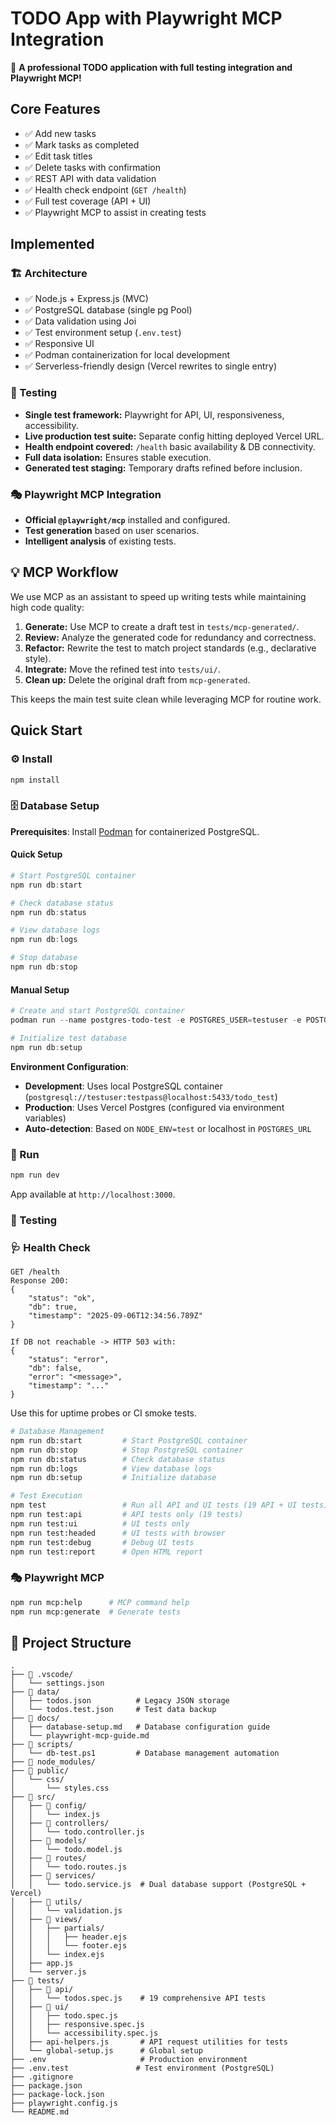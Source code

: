 # TODO App with Playwright MCP Integration

🎉 **A professional TODO application with full testing integration and Playwright MCP!**

## Core Features

- ✅ Add new tasks
- ✅ Mark tasks as completed
- ✅ Edit task titles
- ✅ Delete tasks with confirmation
- ✅ REST API with data validation
- ✅ Health check endpoint (`GET /health`)
- ✅ Full test coverage (API + UI)
- ✅ Playwright MCP to assist in creating tests

## Implemented

### 🏗️ Architecture
- ✅ Node.js + Express.js (MVC)
- ✅ PostgreSQL database (single pg Pool)
- ✅ Data validation using Joi
- ✅ Test environment setup (`.env.test`)
- ✅ Responsive UI
- ✅ Podman containerization for local development
- ✅ Serverless-friendly design (Vercel rewrites to single entry)

### 🧪 Testing
- **Single test framework:** Playwright for API, UI, responsiveness, accessibility.
- **Live production test suite:** Separate config hitting deployed Vercel URL.
- **Health endpoint covered:** `/health` basic availability & DB connectivity.
- **Full data isolation:** Ensures stable execution.
- **Generated test staging:** Temporary drafts refined before inclusion.

### 🎭 Playwright MCP Integration
- **Official `@playwright/mcp`** installed and configured.
- **Test generation** based on user scenarios.
- **Intelligent analysis** of existing tests.

## 💡 MCP Workflow

We use MCP as an assistant to speed up writing tests while maintaining high code quality:

1. **Generate:** Use MCP to create a draft test in `tests/mcp-generated/`.
2. **Review:** Analyze the generated code for redundancy and correctness.
3. **Refactor:** Rewrite the test to match project standards (e.g., declarative style).
4. **Integrate:** Move the refined test into `tests/ui/`.
5. **Clean up:** Delete the original draft from `mcp-generated`.

This keeps the main test suite clean while leveraging MCP for routine work.

## Quick Start

### ⚙️ Install
```bash
npm install
```

### 🗄️ Database Setup

**Prerequisites**: Install [Podman](https://podman.io/getting-started/installation) for containerized PostgreSQL.

#### Quick Setup
```powershell
# Start PostgreSQL container
npm run db:start

# Check database status
npm run db:status

# View database logs
npm run db:logs

# Stop database
npm run db:stop
```

#### Manual Setup
```powershell
# Create and start PostgreSQL container
podman run --name postgres-todo-test -e POSTGRES_USER=testuser -e POSTGRES_PASSWORD=testpass -e POSTGRES_DB=todo_test -p 5433:5432 -d postgres:15

# Initialize test database
npm run db:setup
```

**Environment Configuration**:
- **Development**: Uses local PostgreSQL container (`postgresql://testuser:testpass@localhost:5433/todo_test`)
- **Production**: Uses Vercel Postgres (configured via environment variables)
- **Auto-detection**: Based on `NODE_ENV=test` or localhost in `POSTGRES_URL`

### 🚀 Run
```bash
npm run dev
```
App available at `http://localhost:3000`.

### 🧪 Testing
### 🩺 Health Check
```
GET /health
Response 200:
{
	"status": "ok",
	"db": true,
	"timestamp": "2025-09-06T12:34:56.789Z"
}

If DB not reachable -> HTTP 503 with:
{
	"status": "error",
	"db": false,
	"error": "<message>",
	"timestamp": "..."
}
```

Use this for uptime probes or CI smoke tests.
```bash
# Database Management
npm run db:start         # Start PostgreSQL container
npm run db:stop          # Stop PostgreSQL container
npm run db:status        # Check database status
npm run db:logs          # View database logs
npm run db:setup         # Initialize database

# Test Execution
npm test                 # Run all API and UI tests (19 API + UI tests)
npm run test:api         # API tests only (19 tests)
npm run test:ui          # UI tests only
npm run test:headed      # UI tests with browser
npm run test:debug       # Debug UI tests
npm run test:report      # Open HTML report
```

### 🎭 Playwright MCP
```bash
npm run mcp:help      # MCP command help
npm run mcp:generate  # Generate tests
```

## 📁 Project Structure
```
.
├── 📁 .vscode/
│   └── settings.json
├── 📁 data/
│   ├── todos.json          # Legacy JSON storage
│   └── todos.test.json     # Test data backup
├── 📁 docs/
│   ├── database-setup.md   # Database configuration guide
│   └── playwright-mcp-guide.md
├── 📁 scripts/
│   └── db-test.ps1         # Database management automation
├── 📁 node_modules/
├── 📁 public/
│   └── css/
│       └── styles.css
├── 📁 src/
│   ├── 📁 config/
│   │   └── index.js
│   ├── 📁 controllers/
│   │   └── todo.controller.js
│   ├── 📁 models/
│   │   └── todo.model.js
│   ├── 📁 routes/
│   │   └── todo.routes.js
│   ├── 📁 services/
│   │   └── todo.service.js  # Dual database support (PostgreSQL + Vercel)
│   ├── 📁 utils/
│   │   └── validation.js
│   ├── 📁 views/
│   │   ├── partials/
│   │   │   ├── header.ejs
│   │   │   └── footer.ejs
│   │   └── index.ejs
│   ├── app.js
│   └── server.js
├── 📁 tests/
│   ├── 📁 api/
│   │   └── todos.spec.js    # 19 comprehensive API tests
│   ├── 📁 ui/
│   │   ├── todo.spec.js
│   │   ├── responsive.spec.js
│   │   └── accessibility.spec.js
│   ├── api-helpers.js       # API request utilities for tests
│   └── global-setup.js      # Global setup
├── .env                     # Production environment
├── .env.test               # Test environment (PostgreSQL)
├── .gitignore
├── package.json
├── package-lock.json
├── playwright.config.js
└── README.md
```
